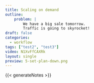 ```yaml
---
title: Scaling on demand
outline:
    problem: |
        We have a big sale tomorrow.
        Traffic is going to skyrocket!
draft: false
categories:
  - workflow
tags: ["test2", "test3"]
video: N1XvFfCAXRk
layout: single
preview: 5-set-plan-down.png
---
```


{{< generateNotes >}}

